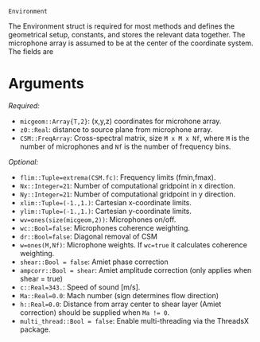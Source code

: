 ```
Environment
```

The Environment struct is required for most methods and defines the geometrical setup, constants, and stores the relevant data together. The microphone array is assumed to be at the center of the coordinate system. The fields are

# Arguments

*Required:*

  * `micgeom::Array{T,2}`: (x,y,z) coordinates for microhone array.
  * `z0::Real`: distance to source plane from microphone array.
  * `CSM::FreqArray`: Cross-spectral matrix, size `M x M x Nf`, where `M` is the number of microphones and `Nf` is the number of frequency bins.

*Optional:*

  * `flim::Tuple=extrema(CSM.fc)`: Frequency limits (fmin,fmax).
  * `Nx::Integer=21`: Number of computational gridpoint in x direction.
  * `Ny::Integer=21`: Number of computational gridpoint in y direction.
  * `xlim::Tuple=(-1.,1.)`: Cartesian x-coordinate limits.
  * `ylim::Tuple=(-1.,1.)`: Cartesian y-coordinate limits.
  * `wv=ones(size(micgeom,2))`: Microphones on/off.
  * `wc::Bool=false`: Microphones coherence weighting.
  * `dr::Bool=false`: Diagonal removal of CSM
  * `w=ones(M,Nf)`: Microphone weights. If `wc=true` it calculates coherence weighting.
  * `shear::Bool = false`: Amiet phase correction
  * `ampcorr::Bool = shear`: Amiet amplitude correction (only applies when shear = true)
  * `c::Real=343.`: Speed of sound [m/s].
  * `Ma::Real=0.0`: Mach number (sign determines flow direction)
  * `h::Real=0.0`: Distance from array center to shear layer (Amiet correction) should be supplied when `Ma != 0`.
  * `multi_thread::Bool = false`: Enable multi-threading via the ThreadsX package.
